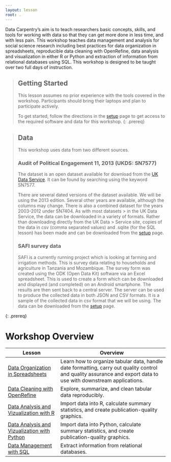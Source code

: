 ```yaml
---
layout: lesson
root: .
---
```


Data Carpentry’s aim is to teach researchers basic concepts, skills, and tools for working
with data so that they can get more done in less time, and with less pain. This workshop
teaches data management and analysis for social science research including best practices for data organization 
in spreadsheets, reproducible data cleaning with OpenRefine, data analysis and visualization in either R or Python
and extraction of information from relational databases using SQL. This workshop is designed to 
be taught over two full days of instruction.

> ## Getting Started
>
> This lesson assumes no prior experience with the tools covered in the workshop. 
> Participants should bring their laptops and plan to participate actively. 
> 
> To get started, follow the directions in the [setup](./setup.md) page to 
> get access to the required software and data for this workshop.
{: .prereq}

> ## Data
> 
> This workshop uses data from two different sources.
> 
> ### Audit of Political Engagement 11, 2013 (UKDS: SN7577)
> 
> The dataset is an open dataset available for download from the [UK Data Service](https://www.ukdataservice.ac.uk/ ). It can 
> be found by searching using the keyword SN7577.
> 
> There are several dated versions of the dataset available. We will be using the 2013 edition. Several other years are available, 
> although the columns may change. There is also a combined dataset for the years 2003-2012 under SN7404. As with most datasets > in the UK Data Service, the data can be downloaded in a variety of formats.  Rather than downloading directly from the UK Data > Service site, copies of the data in csv (comma separated values) and .sqlite (for the SQL lesson)  has been made and can be 
> downloaded from the [setup](./setup.md) page. 
> 
> ### SAFI survey data
> 
> SAFI is a currently running project which is looking at farming and irrigation methods. 
> This is survey data relating to households and agriculture in Tanzania and Mozambique. 
> The survey form was created using the ODK (Open Data Kit) software via an Excel spreadsheet. 
> This is used to create a form which can be downloaded and displayed (and completed) on an Android smartphone. 
> The results are then sent back to a central server. 
> The server can be used to produce the collected data in both JSON and CSV formats.
> It is a sample of the collected data in csv format that we will be using. 
> The data can be downloaded from the [setup](./setup.md) page.
> 
{: .prereq} 

# Workshop Overview 

| Lesson    | Overview |
| ------- | ---------- |
| [Data Organization in Spreadsheets](https://datacarpentry.github.io/spreadsheets-socialsci/) | Learn how to organize tabular data, handle date formatting, carry out quality control and quality assurance and export data to use with downstream applications. |
| [Data Cleaning with OpenRefine](https://datacarpentry.github.io/openrefine-socialsci/) | Explore, summarize, and clean tabular data reproducibly. |
| [Data Analysis and Vizualization with R](https://datacarpentry.github.io/r-socialsci) | Import data into R, calculate summary statistics, and create publication-quality graphics.|
| [Data Analysis and Vizualization with Python](https://datacarpentry.github.io/python-socialsci/) | Import data into Python, calculate summary statistics, and create publication-quality graphics.|
| [Data Management with SQL](https://datacarpentry.github.io/sql-socialsci/) | Extract information from relational databases. |
